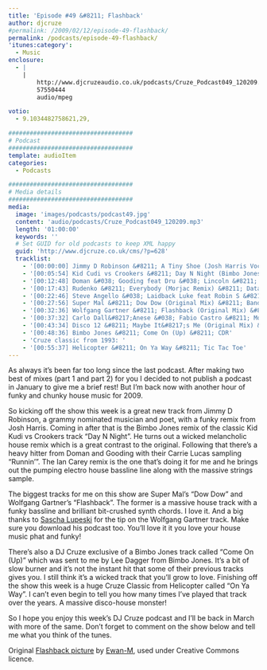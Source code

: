 ```yaml
---
title: 'Episode #49 &#8211; Flashback'
author: djcruze
#permalink: /2009/02/12/episode-49-flashback/
permalink: /podcasts/episode-49-flashback/
'itunes:category':
  - Music
enclosure:
  - |
    |
        http://www.djcruzeaudio.co.uk/podcasts/Cruze_Podcast049_120209.mp3
        57550444
        audio/mpeg

votio:
  - 9.1034482758621,29,

###################################
# Podcast
###################################
template: audioItem
categories:
  - Podcasts

###################################
# Media details
###################################
media:
  image: 'images/podcasts/podcast49.jpg'
  content: 'audio/podcasts/Cruze_Podcast049_120209.mp3'
  length: '01:00:00'
  keywords: ''
  # Set GUID for old podcasts to keep XML happy
  guid: 'http://www.djcruze.co.uk/cms/?p=628'
  tracklist:
    - '[00:00:00] Jimmy D Robinson &#8211; A Tiny Shoe (Josh Harris Vocal Mix) &#8211; J Music Group'
    - '[00:05:54] Kid Cudi vs Crookers &#8211; Day N Night (Bimbo Jones Mix) &#8211; Fools Gold'
    - '[00:12:48] Doman &#038; Gooding feat Dru &#038; Lincoln &#8211; Runnin (Ian Carey Remix) &#8211; Positiva'
    - '[00:17:43] Rudenko &#8211; Everybody (Morjac Remix) &#8211; Data'
    - '[00:22:46] Steve Angello &#038; Laidback Luke feat Robin S &#8211; Show Me Love (AC Slater Vocal Mix) &#8211; Data'
    - '[00:27:56] Super Mal &#8211; Dow Dow (Original Mix) &#8211; Bandito Records'
    - '[00:32:36] Wolfgang Gartner &#8211; Flashback (Original Mix) &#8211; Kindergarten'
    - '[00:37:32] Carlo Dall&#8217;Anese &#038; Fabio Castro &#8211; Monday (Henry John Morgan Remix) &#8211; Oxyd'
    - '[00:43:34] Disco 12 &#8211; Maybe It&#8217;s Me (Original Mix) &#8211; Used And Abused'
    - '[00:48:36] Bimbo Jones &#8211; Come On (Up) &#8211; CDR'
    - 'Cruze classic from 1993: '
    - '[00:55:37] Helicopter &#8211; On Ya Way &#8211; Tic Tac Toe'
---
```


As always it&#8217;s been far too long since the last podcast. After making two best of mixes (part 1 and part 2) for you I decided to not publish a podcast in January to give me a brief rest! But I&#8217;m back now with another hour of funky and chunky house music for 2009.

So kicking off the show this week is a great new track from Jimmy D Robinson, a grammy nominated musician and poet, with a funky remix from Josh Harris. Coming in after that is the Bimbo Jones remix of the classic Kid Kudi vs Crookers track &#8220;Day N Night&#8221;. He turns out a wicked melancholic house remix which is a great contrast to the original. Following that there&#8217;s a heavy hitter from Doman and Gooding with their Carrie Lucas sampling &#8220;Runnin&#8217;&#8221;. The Ian Carey remix is the one that&#8217;s doing it for me and he brings out the pumping electro house bassline line along with the massive strings sample.

The biggest tracks for me on this show are Super Mal&#8217;s &#8220;Dow Dow&#8221; and Wolfgang Gartner&#8217;s &#8220;Flashback&#8221;. The former is a massive house track with a funky bassline and brilliant bit-crushed synth chords. I love it. And a big thanks to [Sascha Lupeski][2] for the tip on the Wolfgang Gartner track. Make sure you download his podcast too. You&#8217;ll love it it you love your house music phat and funky!

There&#8217;s also a DJ Cruze exclusive of a Bimbo Jones track called &#8220;Come On (Up)&#8221; which was sent to me by Lee Dagger from Bimbo Jones. It&#8217;s a bit of slow burner and it&#8217;s not the instant hit that some of their previous tracks gives you. I still think it&#8217;s a wicked track that you&#8217;ll grow to love. Finishing off the show this week is a huge Cruze Classic from Helicopter called &#8220;On Ya Way&#8221;. I can&#8217;t even begin to tell you how many times I&#8217;ve played that track over the years. A massive disco-house monster!

So I hope you enjoy this week&#8217;s DJ Cruze podcast and I&#8217;ll be back in March with more of the same. Don&#8217;t forget to comment on the show below and tell me what you think of the tunes.

Original [Flashback picture][5] by [Ewan-M][6], used under Creative Commons licence.

[1]: http://www.djcruze.co.uk/cms/wp-content/uploads/2009/02/podcast49.jpg
[2]: http://www.saschalupeski.com/
[3]: http://www.djcruze.co.uk/cms/wp-content/DownloadButton.gif
[4]: http://www.djcruzeaudio.co.uk/podcasts/Cruze_Podcast049_120209.mp3
[5]: http://www.flickr.com/photos/55935853@N00/2432815403/
[6]: http://www.flickr.com/photos/55935853@N00/

